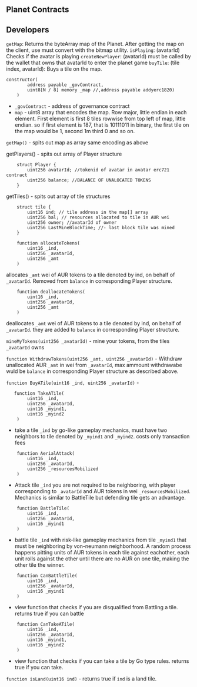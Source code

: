 ## Planet Contracts


## Developers

`getMap`: Returns the byteArray map of the Planet. After getting the map on the client, use must convert with the bitmap utility.
`isPlaying`: (avatarId) Checks if the avatar is playing
`createNewPlayer`: (avatarId) must be called by the wallet that owns that avatarId to enter the planet game
`buyTile`: (tile index, avatarId): Buys a tile on the map.


```
constructor(
        address payable _govContract,
        uint8[N / 8] memory _map //,address payable addyerc1820)
    )
```

- `_govContract` - address of governance contract
- `map` - uint8 array that encodes the map. Row major, little endian in each element. First element is first 8 tiles rowwise from top left of map, little endian. so if first element is 187, that is 10111011 in binary, the first tile on the map would be 1, second 1m third 0 and so on. 





`getMap()` - spits out map as array same encoding as above

getPlayers() - spits out array of Player structure

```
    struct Player {
        uint256 avatarId; //tokenid of avatar in avatar erc721 contract
        uint256 balance; //BALANCE OF UNALOCATED TOKENS
    }
```

getTiles() - spits out array of tile structures

```
    struct tile {
        uint16 ind; // tile address in the map[] array
        uint256 bal; // resources allocated to tile in AUR wei
        uint256 owner; //avatarId of owner
        uint256 LastMineBlockTime; //- last block tile was mined
    }
```



```
    function allocateTokens(
        uint16 _ind,
        uint256 _avatarId,
        uint256 _amt
    )
```
 allocates `_amt` wei of AUR tokens to a tile denoted by ind, on behalf of `_avatarId`. Removed from `balance` in corresponding Player structure.  



```
    function deallocateTokens(
        uint16 _ind,
        uint256 _avatarId,
        uint256 _amt
    )
```
 deallocates `_amt` wei of AUR tokens to a tile denoted by ind, on behalf of `_avatarId`. they are added to `balance` in corresponding Player structure. 




`mineMyTokens(uint256 _avatarId)` - mine your tokens, from the tiles `_avatarId` owns



`function WithdrawTokens(uint256 _amt, uint256 _avatarId)` - Withdraw unallocated AUR `_amt` in wei from `_avatarId`, max ammount withdrawabe wuld be `balance` in corresponding Player structure as described above. 




`function BuyATile(uint16 _ind, uint256 _avatarId)` - 

``` 
   function TakeATile(
        uint16 _ind,
        uint256 _avatarId,
        uint16 _myind1,
        uint16 _myind2
    )
```
 - take a tile `_ind` by go-like gameplay mechanics, must have two neighbors to tile denoted by `_myind1` and `_myind2`. costs only transaction fees

```
    function AerialAttack(
        uint16 _ind,
        uint256 _avatarId,
        uint256 _resourcesMobilized
    )
```
- Attack tile `_ind` you are not required to be neighboring, with player corresponding to `_avatarId` and AUR tokens in wei `_resourcesMobilized`. Mechanics is similar to BattleTile but defending tile gets an advantage. 


```
    function BattleTile(
        uint16 _ind,
        uint256 _avatarId,
        uint16 _myind1
    )
```
- battle tile `_ind` with risk-like gameplay mechanics from tile `_myind1` that must be neighboring by von-neumann neighborhood. A random process happens pitting units of AUR tokens in each tile against eachother, each unit rolls against the other until there are no AUR on one tile, making the other tile the winner.  


```
    function CanBattleTile(
        uint16 _ind,
        uint256 _avatarId,
        uint16 _myind1
    )
```
 - view function that checks if you are disqualified from Battling a tile. returns true if you can battle


```
    function CanTakeATile(
        uint16 _ind,
        uint256 _avatarId,
        uint16 _myind1,
        uint16 _myind2
    )
```
 - view function that checks if you can take a tile by Go type rules. returns true if you can take. 




`function isLand(uint16 ind)` - returns true if `ind` is a land tile. 

